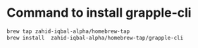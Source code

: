 # Command to install grapple-cli

```bash
brew tap zahid-iqbal-alpha/homebrew-tap
brew install  zahid-iqbal-alpha/homebrew-tap/grapple-cli

